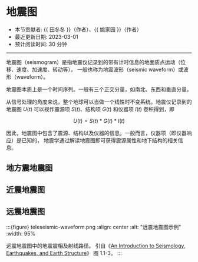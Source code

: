 # 地震图

- 本节贡献者: {{ 田冬冬 }}（作者）、{{ 姚家园 }}（作者）
- 最近更新日期: 2023-03-01
- 预计阅读时间: 30 分钟

---

地震图（seismogram）是指地震仪记录到的带有计时信息的地面质点运动（位移、速度、加速度、转动等），
一般也称为地震波形（seismic waveform）或波形（waveform）。

地震图本质上是一个时间序列。一般有三个正交分量，如南北、东西和垂直分量。

从信号处理的角度来说，整个地球可以当做一个线性时不变系统。地震仪记录到的地震图 $U(t)$
可以视作震源项 $S(t)$、结构项 $G(t)$ 和仪器项 $I(t)$ 卷积得到，即

$$
U(t) = S(t)*G(t)*I(t)
$$

因此，地震图中包含了震源、结构以及仪器的信息。一般而言，仪器项（即仪器响应）是已知的，
地震学通过解读地震图即可获得震源属性和地下结构的相关信息。

## 地方震地震图

## 近震地震图

## 远震地震图

:::{figure} teleseismic-waveform.png
:align: center
:alt: "远震地震图示例"
:width: 95%

远震地震图中的地震震相及射线路径。
引自《[An Introduction to Seismology, Earthquakes, and Earth Structure]》
图 1.1-3。
:::

[An Introduction to Seismology, Earthquakes, and Earth Structure]: https://www.wiley.com/en-us/An+Introduction+to+Seismology%2C+Earthquakes%2C+and+Earth+Structure-p-9780865420786
